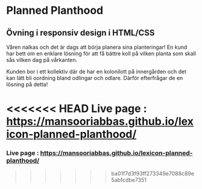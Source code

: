 # Planned Planthood

## Övning i responsiv design i HTML/CSS

Våren nalkas och det är dags att börja planera sina planteringar! En kund har bett om en enklare lösning för att få bättre koll på vilken planta som skall sås vilken dag på vårkanten.

Kunden bor i ett kollektiv där de har en kolonilott på innergården och det kan lätt bli oordning bland odlingar och odlare. Därför efterfrågar de en lösning på detta!

<<<<<<< HEAD
Live page : https://mansooriabbas.github.io/lexicon-planned-planthood/
=======
### Live page : https://mansooriabbas.github.io/lexicon-planned-planthood/
>>>>>>> ba01f7d3f93ff273349e7088c89e5abfcdbe7351
